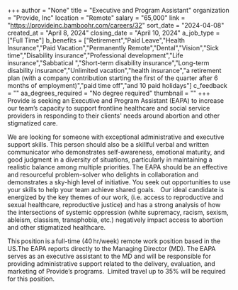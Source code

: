 +++
author = "None"
title = "Executive and Program Assistant"
organization = "Provide, Inc"
location = "Remote"
salary = "65,000"
link = "https://provideinc.bamboohr.com/careers/32"
sort_date = "2024-04-08"
created_at = "April 8, 2024"
closing_date = "April 10, 2024"
a_job_type = ["Full Time"]
b_benefits = ["Retirement","Paid Leave","Health Insurance","Paid Vacation","Permanently Remote","Dental","Vision","Sick time","Disability insurance","Professional development","Life insurance","Sabbatical ","Short-term disability insurance","Long-term disability insurance","Unlimited vacation","health insurance","a retirement plan (with a company contribution starting the first of the quarter after 6 months of employment)","paid time off","and 10 paid holidays"]
c_feedback = ""
aa_degrees_required = "No degree required"
thumbnail = ""
+++
Provide is seeking an Executive and Program Assistant (EAPA) to increase our team’s capacity to support frontline healthcare and social service providers in responding to their clients' needs around abortion and other stigmatized care. 

We are looking for someone with exceptional administrative and executive support skills. This person should also be a skillful verbal and written communicator who demonstrates self-awareness, emotional maturity, and good judgment in a diversity of situations, particularly in maintaining a realistic balance among multiple priorities. The EAPA should be an effective and resourceful problem-solver who delights in collaboration and demonstrates a sky-high level of initiative. You seek out opportunities to use your skills to help your team achieve shared goals.   Our ideal candidate is energized by the key themes of our work, (i.e. access to reproductive and sexual healthcare, reproductive justice) and has a strong analysis of how the intersections of systemic oppression (white supremacy, racism, sexism, ableism, classism, transphobia, etc.) negatively impact access to abortion and other stigmatized healthcare.    

This position is a full-time (40 hr/week) remote work position based in the US.The EAPA reports directly to the Managing Director (MD). The EAPA serves as an executive assistant to the MD and will be responsible for providing administrative support related to the delivery, evaluation, and marketing of Provide’s programs.  Limited travel up to 35% will be required for this position.  

  
